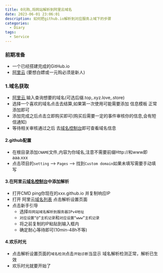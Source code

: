 ```yaml
---
title: 0元购,将网站解析到阿里云域名
date: 2023-06-01 23:06:01
description: 如何把github.io解析到对应服务上域下的步骤
categories:
  - Diary
tags:
  - Service
---
```

### 前期准备
  + 一个已经搭建完成的GitHub.io
  +  [阿里云](https://wanwang.aliyun.com/domain/1yuan) (要想白嫖或一元购必须是新人) 


### 1.域名获取
+ [阿里云](https://wanwang.aliyun.com/domain/1yuan),输入查询想要的域名(可选后缀.top,.xyz.love,.store)
+ 选择一个喜欢的域名点击去结算,如果第一次使用可能需要添加 信息模板 正常添加即可
+ 添加完成之后点击立即购买即可(购买后需要一定的事件审核你的信息,会有短信通知)
+ 等待相关审核通过之后 去[域名控制台](https://dc.console.aliyun.com/next/index)即可查看域名信息


#### 2.github配置
+ 在根目录添加`CNAME`文件,内容为你域名,注意不需要前缀Http://和www即aaa.xxx
+ 点击项目的`setting` --> `Pages` --> 找到`Custom domain`如果未填写需要手动填写


#### 3.在阿里云[域名控制台](https://dc.console.aliyun.com/next/index)中添加解析
+ 打开CMD ping你现在的xxx.github.io 并复制响应IP
+ 打开 阿里云[域名列表](https://dc.console.aliyun.com/next/index#/domain-list/all) 点击解析设置页面
+ 点击新手引导 
    - 选择`将网站域名解析到服务器IPv4地址`
    - `对应设置“@”主机记录`和`对应设置“www”主机记录`
    - 将之前复制的IP粘贴到输入框内
    - 确定耐心等待即可(10min-48h不等)


#### 4.欢乐时光
+ 点击解析设置页面的`域名检测`点击`开始诊断`当显示 域名解析检测正常，解析已生效
+ 欢乐时光就要开始了
